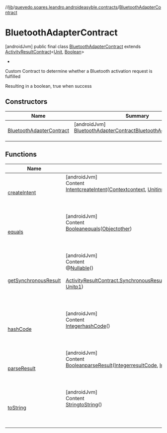 //[lib](../../index.md)/[quevedo.soares.leandro.androideasyble.contracts](../index.md)/[BluetoothAdapterContract](index.md)



# BluetoothAdapterContract  
 [androidJvm] public final class [BluetoothAdapterContract](index.md) extends [ActivityResultContract](https://developer.android.com/reference/kotlin/androidx/activity/result/contract/ActivityResultContract.html)<[Unit](https://kotlinlang.org/api/latest/jvm/stdlib/kotlin/-unit/index.html), [Boolean](https://kotlinlang.org/api/latest/jvm/stdlib/kotlin/-boolean/index.html)><ul><li></li></ul>

Custom Contract to determine whether a Bluetooth activation request is fulfilled



Resulting in a boolean, true when success

   


## Constructors  
  
|  Name|  Summary| 
|---|---|
| <a name="quevedo.soares.leandro.androideasyble.contracts/BluetoothAdapterContract/BluetoothAdapterContract/#/PointingToDeclaration/"></a>[BluetoothAdapterContract](-bluetooth-adapter-contract.md)| <a name="quevedo.soares.leandro.androideasyble.contracts/BluetoothAdapterContract/BluetoothAdapterContract/#/PointingToDeclaration/"></a> [androidJvm] [BluetoothAdapterContract](index.md)[BluetoothAdapterContract](-bluetooth-adapter-contract.md)()  <br>   <br>


## Functions  
  
|  Name|  Summary| 
|---|---|
| <a name="quevedo.soares.leandro.androideasyble.contracts/BluetoothAdapterContract/createIntent/#android.content.Context#kotlin.Unit?/PointingToDeclaration/"></a>[createIntent](create-intent.md)| <a name="quevedo.soares.leandro.androideasyble.contracts/BluetoothAdapterContract/createIntent/#android.content.Context#kotlin.Unit?/PointingToDeclaration/"></a>[androidJvm]  <br>Content  <br>[Intent](https://developer.android.com/reference/kotlin/android/content/Intent.html)[createIntent](create-intent.md)([Context](https://developer.android.com/reference/kotlin/android/content/Context.html)[context](create-intent.md), [Unit](https://kotlinlang.org/api/latest/jvm/stdlib/kotlin/-unit/index.html)[input](create-intent.md))  <br>  <br><br><br>
| <a name="kotlin/Any/equals/#kotlin.Any?/PointingToDeclaration/"></a>[equals](../../quevedo.soares.leandro.androideasyble.models/-b-l-e-device/index.md#%5Bkotlin%2FAny%2Fequals%2F%23kotlin.Any%3F%2FPointingToDeclaration%2F%5D%2FFunctions%2F1148235084)| <a name="kotlin/Any/equals/#kotlin.Any?/PointingToDeclaration/"></a>[androidJvm]  <br>Content  <br>[Boolean](https://docs.oracle.com/javase/8/docs/api/java/lang/Boolean.html)[equals](../../quevedo.soares.leandro.androideasyble.models/-b-l-e-device/index.md#%5Bkotlin%2FAny%2Fequals%2F%23kotlin.Any%3F%2FPointingToDeclaration%2F%5D%2FFunctions%2F1148235084)([Object](https://docs.oracle.com/javase/8/docs/api/java/lang/Object.html)[other](../../quevedo.soares.leandro.androideasyble.models/-b-l-e-device/index.md#%5Bkotlin%2FAny%2Fequals%2F%23kotlin.Any%3F%2FPointingToDeclaration%2F%5D%2FFunctions%2F1148235084))  <br>  <br><br><br>
| <a name="androidx.activity.result.contract/ActivityResultContract/getSynchronousResult/#android.content.Context#kotlin.Unit/PointingToDeclaration/"></a>[getSynchronousResult](index.md#%5Bandroidx.activity.result.contract%2FActivityResultContract%2FgetSynchronousResult%2F%23android.content.Context%23kotlin.Unit%2FPointingToDeclaration%2F%5D%2FFunctions%2F1148235084)| <a name="androidx.activity.result.contract/ActivityResultContract/getSynchronousResult/#android.content.Context#kotlin.Unit/PointingToDeclaration/"></a>[androidJvm]  <br>Content  <br>@[Nullable](https://developer.android.com/reference/kotlin/androidx/annotation/Nullable.html)()  <br>  <br>[ActivityResultContract.SynchronousResult](https://developer.android.com/reference/kotlin/androidx/activity/result/contract/ActivityResultContract.SynchronousResult.html)<[Boolean](https://docs.oracle.com/javase/8/docs/api/java/lang/Boolean.html)>[getSynchronousResult](index.md#%5Bandroidx.activity.result.contract%2FActivityResultContract%2FgetSynchronousResult%2F%23android.content.Context%23kotlin.Unit%2FPointingToDeclaration%2F%5D%2FFunctions%2F1148235084)(@[NonNull](https://developer.android.com/reference/kotlin/androidx/annotation/NonNull.html)()[Context](https://developer.android.com/reference/kotlin/android/content/Context.html)[p0](index.md#%5Bandroidx.activity.result.contract%2FActivityResultContract%2FgetSynchronousResult%2F%23android.content.Context%23kotlin.Unit%2FPointingToDeclaration%2F%5D%2FFunctions%2F1148235084), [Unit](https://kotlinlang.org/api/latest/jvm/stdlib/kotlin/-unit/index.html)[p1](index.md#%5Bandroidx.activity.result.contract%2FActivityResultContract%2FgetSynchronousResult%2F%23android.content.Context%23kotlin.Unit%2FPointingToDeclaration%2F%5D%2FFunctions%2F1148235084))  <br>  <br><br><br>
| <a name="kotlin/Any/hashCode/#/PointingToDeclaration/"></a>[hashCode](../../quevedo.soares.leandro.androideasyble.models/-b-l-e-device/index.md#%5Bkotlin%2FAny%2FhashCode%2F%23%2FPointingToDeclaration%2F%5D%2FFunctions%2F1148235084)| <a name="kotlin/Any/hashCode/#/PointingToDeclaration/"></a>[androidJvm]  <br>Content  <br>[Integer](https://docs.oracle.com/javase/8/docs/api/java/lang/Integer.html)[hashCode](../../quevedo.soares.leandro.androideasyble.models/-b-l-e-device/index.md#%5Bkotlin%2FAny%2FhashCode%2F%23%2FPointingToDeclaration%2F%5D%2FFunctions%2F1148235084)()  <br>  <br><br><br>
| <a name="quevedo.soares.leandro.androideasyble.contracts/BluetoothAdapterContract/parseResult/#kotlin.Int#android.content.Intent?/PointingToDeclaration/"></a>[parseResult](parse-result.md)| <a name="quevedo.soares.leandro.androideasyble.contracts/BluetoothAdapterContract/parseResult/#kotlin.Int#android.content.Intent?/PointingToDeclaration/"></a>[androidJvm]  <br>Content  <br>[Boolean](https://docs.oracle.com/javase/8/docs/api/java/lang/Boolean.html)[parseResult](parse-result.md)([Integer](https://docs.oracle.com/javase/8/docs/api/java/lang/Integer.html)[resultCode](parse-result.md), [Intent](https://developer.android.com/reference/kotlin/android/content/Intent.html)[intent](parse-result.md))  <br>  <br><br><br>
| <a name="kotlin/Any/toString/#/PointingToDeclaration/"></a>[toString](../../quevedo.soares.leandro.androideasyble.exceptions/-scan-timeout-exception/index.md#%5Bkotlin%2FAny%2FtoString%2F%23%2FPointingToDeclaration%2F%5D%2FFunctions%2F1148235084)| <a name="kotlin/Any/toString/#/PointingToDeclaration/"></a>[androidJvm]  <br>Content  <br>[String](https://docs.oracle.com/javase/8/docs/api/java/lang/String.html)[toString](../../quevedo.soares.leandro.androideasyble.exceptions/-scan-timeout-exception/index.md#%5Bkotlin%2FAny%2FtoString%2F%23%2FPointingToDeclaration%2F%5D%2FFunctions%2F1148235084)()  <br>  <br><br><br>

